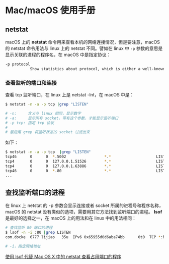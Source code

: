 <!-- toc -->
# Mac/macOS 使用手册

## netstat

macOS 上的 **netstat** 命令用来查看本机的网络连接情况，但是要注意，macOS 的 netstat 命令用法与 linux 上的 netstat 不同。譬如在 linux 中 `-p` 参数的意思是显示关联的进程的程序名，在 macOS 中是指定协议：

```sh
-p protocol
           Show statistics about protocol, which is either a well-known name for a protocol or an alias for it.
```

### 查看监听的端口和连接

查看 tcp 监听端口，在 linux 上是 netstat -lnt，在 macOS 中是：

```sh
$ netstat -n -a -p tcp |grep "LISTEN"

# -n:     含义与 linux 相同，显示数字
# -a:     显示所有 socket，带有这个参数，才能显示监听端口
# -p tcp: 指定 tcp 协议
#
# 最后用 grep 将监听状态的 socket 过滤出来
```

如下：

```sh
$ netstat -n -a -p tcp  |grep "LISTEN"
tcp46      0      0  *.5002                 *.*                    LISTEN
tcp4       0      0  127.0.0.1.51526        *.*                    LISTEN
tcp4       0      0  127.0.0.1.63886        *.*                    LISTEN
tcp46      0      0  *.80                   *.*                    LISTEN
...
```

## 查找监听端口的进程

在 linux 上 netstat 的 -p 参数会显示连接或者 socket 所属的进程号和程序名称，macOS 的 netstat 没有类似的选项，需要用其它方法找到监听端口的进程。 **lsof** 是最好的选择之一，在 macOS 上的用法和在 linux 中的用法相同：

```sh
# 查找监听 80 端口的进程
$ lsof -n -i :80 |grep LISTEN
com.docke  6777 lijiao   35u  IPv6 0x65955d0d6aba74bb      0t0  TCP *:http (LISTEN)

# -i，指定网络地址
```

[使用 lsof 代替 Mac OS X 中的 netstat 查看占用端口的程序](https://tonydeng.github.io/2016/07/07/use-lsof-to-replace-netstat/)
